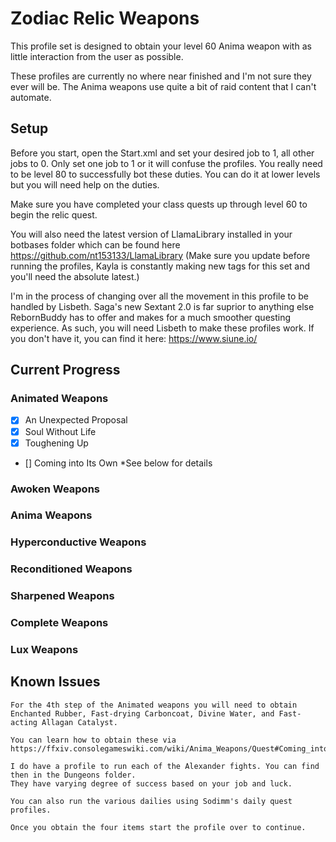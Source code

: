 # Zodiac Relic Weapons

This profile set is designed to obtain your level 60 Anima weapon with as little interaction from the user as possible.

These profiles are currently no where near finished and I'm not sure they ever will be. The Anima weapons use quite a bit of raid content that I can't automate.

## Setup

Before you start, open the Start.xml and set your desired job to 1, all other jobs to 0. Only set one job to 1 or it will confuse the profiles. You really need to be level 80 to successfully bot these duties. You can do it at lower levels but you will need help on the duties.

Make sure you have completed your class quests up through level 60 to begin the relic quest.

You will also need the latest version of LlamaLibrary installed in your botbases folder which can be found here https://github.com/nt153133/LlamaLibrary
(Make sure you update before running the profiles, Kayla is constantly making new tags for this set and you'll need the absolute latest.)

I'm in the process of changing over all the movement in this profile to be handled by Lisbeth. Saga's new Sextant 2.0 is far suprior to anything else RebornBuddy has to offer and makes for a much smoother questing experience. As such, you will need Lisbeth to make these profiles work. If you don't have it, you can find it here: https://www.siune.io/


## Current Progress

### Animated Weapons
- [x] An Unexpected Proposal
- [x] Soul Without Life
- [x] Toughening Up
- [] Coming into Its Own *See below for details

### Awoken Weapons


### Anima Weapons


### Hyperconductive Weapons



### Reconditioned Weapons


### Sharpened Weapons


### Complete Weapons


### Lux Weapons


## Known Issues

	For the 4th step of the Animated weapons you will need to obtain Enchanted Rubber, Fast-drying Carboncoat, Divine Water, and Fast-acting Allagan Catalyst.
	
	You can learn how to obtain these via https://ffxiv.consolegameswiki.com/wiki/Anima_Weapons/Quest#Coming_into_Its_Own
	
	I do have a profile to run each of the Alexander fights. You can find then in the Dungeons folder.
	They have varying degree of success based on your job and luck.
	
	You can also run the various dailies using Sodimm's daily quest profiles.
	
	Once you obtain the four items start the profile over to continue.

